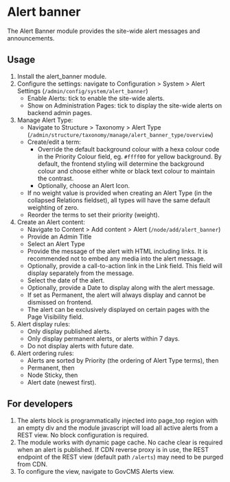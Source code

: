 # Alert banner
The Alert Banner module provides the site-wide alert messages and announcements.

## Usage
  1. Install the alert_banner module.
  2. Configure the settings: navigate to Configuration > System > Alert Settings
   (`/admin/config/system/alert_banner`)
      * Enable Alerts: tick to enable the site-wide alerts.
      * Show on Administration Pages: tick to display the site-wide alerts on
      backend admin pages.
  3. Manage Alert Type:
      * Navigate to Structure > Taxonomy > Alert Type (`/admin/structure/taxonomy/manage/alert_banner_type/overview`)
      * Create/edit a term:
          + Override the default background colour with a hexa colour code in
          the Priority Colour field, eg. `#ffff00` for yellow background. By
          default, the frontend styling will determine the background colour
          and choose either white or black text colour to maintain the contrast.
          + Optionally, choose an Alert Icon.
      * If no weight value is provided when creating an Alert Type (in the
      collapsed Relations fieldset), all types will have the same default
      weighting of zero.
      * Reorder the terms to set their priority (weight).
  4. Create an Alert content:
      * Navigate to Content > Add content > Alert (`/node/add/alert_banner`)
      * Provide an Admin Title
      * Select an Alert Type
      * Provide the message of the alert with HTML including links. It is
      recommended not to embed any media into the alert message.
      * Optionally, provide a call-to-action link in the Link field. This field
      will display separately from the message.
      * Select the date of the alert.
      * Optionally, provide a Date to display along with the alert message.
      * If set as Permanent, the alert will always display and cannot be
      dismissed on frontend.
      * The alert can be exclusively displayed on certain pages with the Page
      Visibility field.
  5. Alert display rules:
      * Only display published alerts.
      * Only display permanent alerts, or alerts within 7 days.
      * Do not display alerts with future date.
  6. Alert ordering rules:
      * Alerts are sorted by Priority (the ordering of Alert Type terms), then
      * Permanent, then
      * Node Sticky, then
      * Alert date (newest first).

## For developers
  1. The alerts block is programmatically injected into page_top region with an
  empty div and the module javascript will load all active alerts from a REST
  view. No block configuration is required.
  2. The module works with dynamic page cache. No cache clear is required when
  an alert is published. If CDN reverse proxy is in use, the REST endpoint of
  the REST view (default path `/alerts`) may need to be purged from CDN.
  3. To configure the view, navigate to GovCMS Alerts view.
